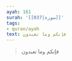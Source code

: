 ```yaml
---
ayah: 161
surah: '[[037|سورة]]'
tags:
- quran/ayah
text: فإنكم وما تعبدون
---
```

> فإنكم وما تعبدون

